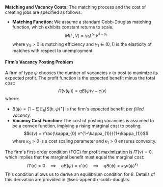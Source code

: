 **Matching and Vacancy Costs:**
The matching process and the cost of creating jobs are specified as follows:
- **Matching Function:** We assume a standard Cobb-Douglas matching function, which exhibits constant returns to scale.
$$
M(L, V) = \gamma_{0} L^{\gamma_{1}} V^{1-\gamma_{1}}
$$ 
where $\gamma_0 > 0$ is matching efficiency and $\gamma_1 \in (0,1)$ is the elasticity of matches with respect to unemployment. 

#### Firm's Vacancy Posting Problem

A firm of type $\psi$ chooses the number of vacancies $v$ to post to maximize its expected profit. The profit function is the expected benefit minus the total cost:
$$
\Pi(v(\psi)) = q B(\psi)  v - c(v)
$$
where:
*   $B(\psi) = (1-\xi)\mathbb{E}_h[S(h,\psi)^{+}]$ is the firm's expected benefit *per filled vacancy*.
*  **Vacancy Cost Function:** The cost of posting vacancies is assumed to be a convex function, implying a rising marginal cost to posting.
    $$c(v) = \frac{\kappa_{0} v^{1+\kappa_{1}}}{1+\kappa_{1}}$$
    where $\kappa_{0} > 0$ is a cost scaling parameter and $\kappa_{1} > 0$ ensures convexity.

The firm's first-order condition (FOC) for profit maximization is $\Pi'(v) = 0$, which implies that the marginal benefit must equal the marginal cost:
$$
\Pi'(v) = 0 \quad \implies \quad q B(\psi) = c'(v) \quad \implies \quad q B(\psi) = \kappa_{0} v(\psi)^{\kappa_{1}}
$$
This condition allows us to derive an equilibrium condition for $\theta$. Details of this derivation are provided in @sec-appendix-cobb-douglas. 